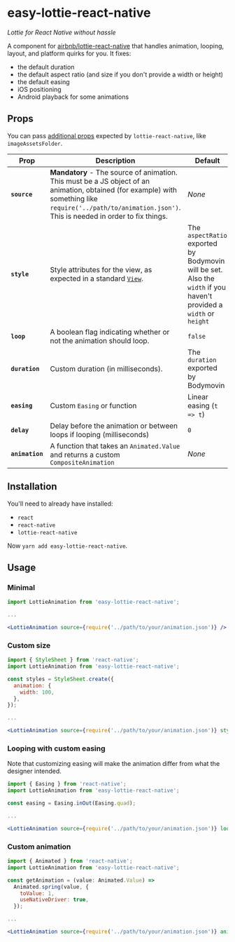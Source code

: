 # easy-lottie-react-native
*Lottie for React Native without hassle*

A component for [airbnb/lottie-react-native](https://github.com/airbnb/lottie-react-native) that handles animation, looping,
layout, and platform quirks for you. It fixes:
* the default duration
* the default aspect ratio (and size if you don't provide a width or height)
* the default easing
* iOS positioning
* Android playback for some animations

## Props
You can pass [additional props](https://github.com/airbnb/lottie-react-native/blob/master/docs/api.md) 
expected by `lottie-react-native`, like `imageAssetsFolder`. 

| Prop | Description | Default |
|---|---|---|
|**`source`**| **Mandatory** - The source of animation. This must be a JS object of an animation, obtained (for example) with something like `require('../path/to/animation.json')`. This is needed in order to fix things. | *None* |
|**`style`**| Style attributes for the view, as expected in a standard [`View`](https://facebook.github.io/react-native/docs/layout-props.html). | The `aspectRatio` exported by Bodymovin will be set. Also the `width` if you haven't provided a `width` or `height` |
|**`loop`**| A boolean flag indicating whether or not the animation should loop. | `false` |
|**`duration`**| Custom duration (in milliseconds). | The `duration` exported by Bodymovin |
|**`easing`**| Custom `Easing` or function | Linear easing (`t => t`) |
|**`delay`**| Delay before the animation or between loops if looping (milliseconds) | `0` |
|**`animation`**| A function that takes an `Animated.Value` and returns a custom `CompositeAnimation` | *None* |

## Installation

You'll need to already have installed:
* `react`
* `react-native`
* `lottie-react-native`

Now `yarn add easy-lottie-react-native`.

## Usage

### Minimal
```jsx
import LottieAnimation from 'easy-lottie-react-native';

...

<LottieAnimation source={require('../path/to/your/animation.json')} />
```

### Custom size
```jsx
import { StyleSheet } from 'react-native';
import LottieAnimation from 'easy-lottie-react-native';

const styles = StyleSheet.create({
  animation: {
    width: 100,
  },
});

...

<LottieAnimation source={require('../path/to/your/animation.json')} style={styles.animation} />
```

### Looping with custom easing
Note that customizing easing will make the animation differ from what the designer intended.
```jsx
import { Easing } from 'react-native';
import LottieAnimation from 'easy-lottie-react-native';

const easing = Easing.inOut(Easing.quad);

...

<LottieAnimation source={require('../path/to/your/animation.json')} loop easing={easing} />
```

### Custom animation
```jsx
import { Animated } from 'react-native';
import LottieAnimation from 'easy-lottie-react-native';

const getAnimation = (value: Animated.Value) => 
  Animated.spring(value, {
    toValue: 1,
    useNativeDriver: true,
  });

...

<LottieAnimation source={require('../path/to/your/animation.json')} animation={getAnimation} />
```
